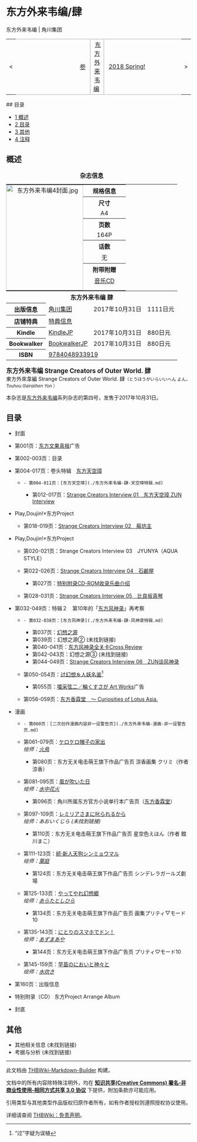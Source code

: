 # 东方外来韦编/肆

<!-- source html: G:\repos\THBWiki-Markdown-Builder\THBWikiMarkdown\Temp\main\4\40\ns0%3A%E4%B8%9C%E6%96%B9%E5%A4%96%E6%9D%A5%E9%9F%A6%E7%BC%96%2F%E8%82%86.html -->

东方外来韦编 | 角川集团

<center>

<table>
<tbody><tr>
<td>&lt;
</td>
<td style="border-top: 1px solid #aaaaaa; border-bottom: 1px solid #aaaaaa; width: 50%; text-align: right"><a href="./东方外来韦编-参.md" title="东方外来韦编/参">参</a>&#160;
</td>
<td style="text-align: center; border-left: 1px solid #aaaaaa; border-right: 1px solid #aaaaaa; border-top: 1px solid #aaaaaa; border-bottom: 1px solid #aaaaaa;">&#160;<a href="./东方外来韦编.md" title="东方外来韦编">东方外来韦编</a>&#160;
</td>
<td style="border-top: 1px solid #aaaaaa; border-bottom: 1px solid #aaaaaa; width: 50%; text-align: left">&#160;<a href="./东方外来韦编-2018_Spring!.md" title="东方外来韦编/2018 Spring!">2018 Spring!</a>
</td>
<td>&gt;
</td></tr></tbody></table>

  
</center>
## 目录

- [1 概述](#概述)
- [2 目录](#目录)
- [3 其他](#其他)
- [4 注释](#注释)




## 概述

<table><caption><b>杂志信息</b></caption>
<tbody><tr style="border-spacing: 0px;"><td colspan="4" style="text-align:center; padding: 0px;">
<table style="margin: 0px; padding: 0px;text-align:center !important;width:100%">
<tbody><tr><td rowspan="10" style="padding: 0px;">
<div class="floatnone"><a href="./文件-东方外来韦编4封面.jpg.md" class="image"><img alt="东方外来韦编4封面.jpg" src="https://upload.thwiki.cc/thumb/3/34/%E4%B8%9C%E6%96%B9%E5%A4%96%E6%9D%A5%E9%9F%A6%E7%BC%964%E5%B0%81%E9%9D%A2.jpg/210px-%E4%B8%9C%E6%96%B9%E5%A4%96%E6%9D%A5%E9%9F%A6%E7%BC%964%E5%B0%81%E9%9D%A2.jpg" decoding="async" loading="lazy" width="210" height="287" srcset="https://upload.thwiki.cc/thumb/3/34/%E4%B8%9C%E6%96%B9%E5%A4%96%E6%9D%A5%E9%9F%A6%E7%BC%964%E5%B0%81%E9%9D%A2.jpg/315px-%E4%B8%9C%E6%96%B9%E5%A4%96%E6%9D%A5%E9%9F%A6%E7%BC%964%E5%B0%81%E9%9D%A2.jpg 1.5x, https://upload.thwiki.cc/thumb/3/34/%E4%B8%9C%E6%96%B9%E5%A4%96%E6%9D%A5%E9%9F%A6%E7%BC%964%E5%B0%81%E9%9D%A2.jpg/420px-%E4%B8%9C%E6%96%B9%E5%A4%96%E6%9D%A5%E9%9F%A6%E7%BC%964%E5%B0%81%E9%9D%A2.jpg 2x" data-file-width="1000" data-file-height="1367"></a></div>
</td><th class="titleH1" style="width:100px" height="20">规格信息</th>
</tr><tr><th class="titleH2" height="20">尺寸</th></tr>
<tr><td height="20">A4</td></tr>
<tr><th class="titleH2" height="20">页数</th></tr>
<tr><td height="20">164P</td></tr>
<tr><th class="titleH2" height="20">话数</th></tr>
<tr><td height="20">无</td></tr>
<tr><th class="titleH2" height="20">附带附赠</th></tr>
<tr><td height="20"><a href="/%E4%B8%9C%E6%96%B9%E5%A4%96%E6%9D%A5%E9%9F%A6%E7%BC%96/%E8%82%86/%E9%99%84%E5%B1%9ECD4" class="mw-redirect" title="东方外来韦编/肆/附属CD4">音乐CD</a></td></tr>
<tr><td></td></tr>
</tbody></table>
</td></tr><tr><th colspan="4" class="titleH1">东方外来韦编 肆</th></tr>
<tr><th scope="row" class="titleH2" width="60px">出版信息</th><td><a href="./角川集团.md" title="角川集团">角川集团</a></td><td>2017年10月31日</td><td>1111日元</td></tr><tr><th scope="row" class="titleH2"><b>店铺特典</b></th><td colspan="3"><a href="/index.php?title=%E4%B8%9C%E6%96%B9%E5%A4%96%E6%9D%A5%E9%9F%A6%E7%BC%96/%E8%82%86/%E7%89%B9%E5%85%B8&amp;action=edit&amp;redlink=1" class="new" title="东方外来韦编/肆/特典（页面不存在）">特典信息</a></td></tr><tr><th scope="row" class="titleH2"><b>Kindle</b></th><td><a href="http://www.amazon.co.jp/dp/B076WHBRN5" class="extiw" title="亚马逊:B076WHBRN5">KindleJP</a></td><td>2017年10月31日</td><td>880日元</td></tr><tr><th scope="row" class="titleH2"><b>Bookwalker</b></th><td><a href="https://bookwalker.jp/de731eebac-463b-48df-87a3-7203e68d102e" class="extiw" title="bookwalker:de731eebac-463b-48df-87a3-7203e68d102e">BookwalkerJP</a></td><td>2017年10月31日</td><td>880日元</td></tr><tr><th scope="row" class="titleH2"><b>ISBN</b></th><td colspan="3"><a href="http://thwiki.cc/Special:BookSources/9784048933919" class="extiw" title="isbn:9784048933919">9784048933919</a></td></tr></tbody></table>


  
<big> **东方外来韦编 Strange Creators of Outer World. 肆**   
</big>
東方外來韋編 Strange Creators of Outer World. 肆<small>（とうほうがいらいいへん よん， *Touhou Gairaiihen Yon* ）</small>  

本杂志是[东方外来韦编](./东方外来韦编.md)系列杂志的第四号，发售于2017年10月31日。
  

## 目录
- 封面
- 第001页：[东方文果真报](./东方文果真报.md)广告
- 第002-003页：目录
- 第004-017页：卷头特辑　[东方天空璋](./东方天空璋.md)
  -     - 第004-011页：[东方天空璋](./东方外来韦编-肆-天空璋特辑.md)
    - 第012-017页：[Strange Creators Interview 01　东方天空璋 ZUN Interview](./东方外来韦编-肆-天空璋访谈.md)


- Play,Doujin!×东方Project
  - 第018-019页：[Strange Creators Interview 02　莓坊主](./东方外来韦编-肆-莓坊主访谈.md)

- Play,Doujin!×东方Project
  - 第020-021页：Strange Creators Interview 03　JYUNYA（AQUA STYLE）
  - 第022-026页：[Strange Creators Interview 04　石鹼屋](./东方外来韦编-肆-石碱屋访谈.md)
    - 第027页：[特别附录CD-ROM收录乐曲介绍](./东方外来韦编-肆-特别附录CD.md)

  - 第028-031页：[Strange Creators Interview 05　比良坂真琴](./东方外来韦编-肆-比良坂真琴访谈.md)

- 第032-049页：特辑２　第10年的「[东方风神录](./东方风神录.md)」再考察
  -     - 第032-038页：[东方风神录](./东方外来韦编-肆-风神录特辑.md)
    - 第037页：[幻想之源](./东方外来韦编-肆-幻想之源.md)
    - 第039页：幻想之源② (未找到链接)
    - 第040-041页：[东方风神录全关卡Cross Review](./东方外来韦编-肆-风神录交叉评论.md)
    - 第042-043页：幻想之源③ (未找到链接)
    - 第044-049页：[Strange Creators Interview 06　ZUN谈风神录](./东方外来韦编-肆-风神录访谈.md)

  - 第050-054页：[过幻想乡人妖名鉴](./东方外来韦编-肆-幻想乡人妖名鉴.md)[^cite_note-1]
    - 第055页：[唖采弦二／輪くすさが Art Works](./唖采弦二／輪くすさが_Art_Works.md)广告

  - 第056-059页：[东方香霖堂　～ Curiosities of Lotus Asia.](./东方香霖堂-东方外来韦编第4话.md)

- 漫画
  -     - 第060页：[二次创作漫画内容非一设警告页](./东方外来韦编-漫画-非一设警告页.md)

  - 第061-079页：[ケロケロ帽子の家出](http://bbs.nyasama.com/forum.php?mod=viewthread&amp;tid=75754)  
 *绘师：[火鳥](./火鳥.md)* 
    - 第080页：东方无关电击萌王旗下作品广告页 涼香画集 クリミ（作者 涼香）

  - 第081-095页：[風が吹いた日](http://bbs.nyasama.com/forum.php?mod=viewthread&amp;tid=1835199)  
 *绘师：[水中花火](./水中花火.md)* 
    - 第096页：角川所属东方官方小说单行本广告页（[东方香霖堂](./东方香霖堂.md)）

  - 第097-109页：[レミリアさまに叱られるから](http://bbs.nyasama.com/forum.php?mod=viewthread&amp;tid=77129)  
 *绘师：あおいくじら (未找到链接)* 
    - 第110页：东方无关电击萌王旗下作品广告页 星空色えほん（作者 館川まこ）

  - 第111-123页：[続·新人天狗シンミョウマル](http://bbs.nyasama.com/forum.php?mod=viewthread&amp;tid=79348)  
 *绘师：[葉庭](./葉庭.md)* 
    - 第124页：东方无关电击萌王旗下作品广告页 シンデレラガールズ劇場

  - 第125-133页：[やってやれ幻想郷](http://bbs.nyasama.com/forum.php?mod=viewthread&amp;tid=77668)  
 *绘师：[あらたとしひら](./あらたとしひら.md)* 
    - 第134页：东方无关电击萌王旗下作品广告页 画集プリティ▽モード10

  - 第135-143页：[にとりのスマホでドン！](http://bbs.nyasama.com/forum.php?mod=viewthread&amp;tid=85157)  
 *绘师：[あずまあや](./あずまあや.md)* 
    - 第144页：东方无关电击萌王旗下作品广告页 プリティ♡モード10

  - 第145-159页：[早苗のにおいと神々と](http://bbs.nyasama.com/forum.php?mod=viewthread&amp;tid=76803)  
 *绘师：[水炊き](./水炊き.md)* 

- 第160页：出版信息
- 特别附录（CD） 东方Project Arrange Album
- 封底

## 其他
- 其他相关信息 (未找到链接)
- 考据与分析 (未找到链接)


[^cite_note-1]: “过”字疑为误植





---

此文档由 [THBWiki-Markdown-Builder](https://github.com/Delsin-Yu/THBWiki-Markdown-Builder) 构建。

文档中的所有内容除特殊注明外，均在 [**知识共享(Creative Commons) 署名-非商业性使用-相同方式共享 3.0 协议**](https://creativecommons.org/licenses/by-sa/3.0/deed.zh-hans) 下提供，附加条款亦可能应用。

引用类型与其他类型作品版权归原作者所有，如有作者授权则遵照授权协议使用。

详细请查阅 [THBWiki：免责声明](https://thbwiki.cc/THBWiki:%E5%85%8D%E8%B4%A3%E5%A3%B0%E6%98%8E)。

